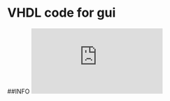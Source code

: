 # VHDL code for gui

##INFO
![alt text](https://github.com/popCoffee/USER-interface-pen/blob/master/Group19_Top_Level_Design.pdf)
